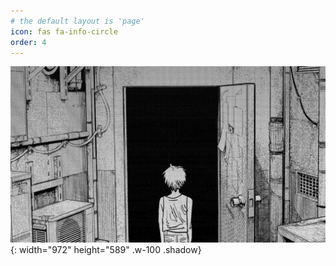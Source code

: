 ```yaml
---
# the default layout is 'page'
icon: fas fa-info-circle
order: 4
---
```


![Desktop View](/assets/img/sample/bg.JPG){: width="972" height="589" .w-100 .shadow}